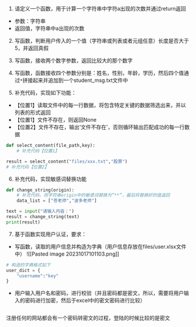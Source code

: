 1. 请定义一个函数，用于计算一个字符串中字符a出现的次数并通过return返回
- 参数：字符串
- 返回值，字符串中a出现的次数


2. 写函数，判断用户传入的一个值（字符串或列表或者元组任意）长度是否大于5，并返回真假


3. 写函数，接收两个数字参数，返回比较大的那个数字


4. 写函数，函数接收四个参数分别是：姓名，性别，年龄，学历，然后四个值通过`*`拼接起来并追加到一个student_msg.txt文件中


5. 补充代码，实现如下功能：
- 【位置1】读取文件中的每一行数据，将包含特定关键的数据筛选出来，并以列表的形式返回
- 【位置1】文件不存在，则返回None
- 【位置2】文件不存在，输出‘文件不存在’，否则循环输出匹配成功的每一行数据
```python
def select_content(file_path,key):
	# 补充代码【位置1】

result = select_content("files/xxx.txt","股票")
# 补充代码【位置2】
```


6. 补充代码，实现敏感词替换功能
```python
def change_string(origin):
	# 补充代码，将字符串origin中的敏感词替换为“**”，最后将替换好的值返回
	data_list = ["苍老师","波多老师"]

text = input("请输入内容：")
result = change_string(text)
print(result)
```


7. 基于函数实现用户认证，要求：
- 写函数，读取的用户信息并构造为字典（用户信息存放在files/user.xlsx文件中）
![[Pasted image 20231017101103.png]]
```python
# 构造的字典格式如下
user_dict = {
	"username":"key"
}
```

- 用户输入用户名和密码，进行校验（并且密码都是密文，所以，需要将用户输入的密码进行加密，然后于excel中的密文密码进行比较）
```python

```

注册任何的网站都会有一个密码转密文的过程，登陆的时候比较的是密文